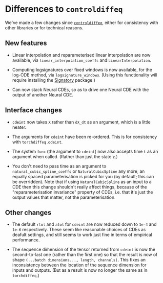 # Differences to `controldiffeq`
We've made a few changes since [`controldiffeq`](https://github.com/patrick-kidger/NeuralCDE/tree/master/controldiffeq), either for consistency with other libraries or for technical reasons.

## New features

- Linear interpolation and reparameterised linear interpolation are now available, via `linear_interpolation_coeffs` and `LinearInterpolation`.

- Computing logsignatures over fixed windows is now available, for the log-ODE method, via `logsignature_windows`. (Using this functionality will require installing the [Signatory](https://github.com/patrick-kidger/signatory) package.)

- Can now stack Neural CDEs, so as to drive one Neural CDE with the output of another Neural CDE.

## Interface changes

- `cdeint` now takes `X` rather than `dX_dt` as an argument, which is a little neater.

- The arguments for `cdeint` have been re-ordered. This is for consistency with `torchdiffeq.odeint`.

- The system `func` (the argument to `cdeint`) now also accepts time `t` as an argument when called. (Rather than just the state `z`.)

- You don't need to pass time as an argument to `natural_cubic_spline_coeffs` or `NaturalCubicSpline` any more; an equally spaced parameterisation is picked for you (by default; this can be overridden). Note that if using `NaturalCubicSpline` as an input to a CDE then this change shouldn't really affect things, because of the "reparameterisation invariance" property of CDEs, i.e. that it's just the output values that matter, not the parameterisation.

## Other changes

- The default `rtol` and `atol` for `cdeint` are now reduced down to `1e-4` and `1e-6` respectively. These seem like reasonable choices of CDEs as deafult settings, and still seems to work just fine in terms of empirical performance.

- The sequence dimension of the tensor returned from `cdeint` is now the second-to-last one (rather than the first one) so that the result is now of shape `(...batch dimensions..., length, channels)`. This fixes an inconsistency between the location of the sequence dimension for inputs and outputs. (But as a result is now no longer the same as in `torchdiffeq`.)
